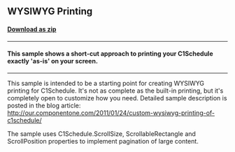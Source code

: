 ## WYSIWYG Printing
#### [Download as zip](https://grapecity.github.io/DownGit/#/home?url=https://github.com/GrapeCity/ComponentOne-WinForms-Samples/tree/master/NetFramework\Schedule\CS\WYSIWYGPrinting)
____
#### This sample shows a short-cut approach to printing your C1Schedule exactly 'as-is' on your screen.
____
This sample is intended to be a starting point for creating WYSIWYG printing for C1Schedule.
It's not as complete as the built-in printing, but it's completely open to customize how you need.
Detailed sample description is posted in the blog article: http://our.componentone.com/2011/01/24/custom-wysiwyg-printing-of-c1schedule/

The sample uses C1Schedule.ScrollSize, ScrollableRectangle and ScrollPosition properties to implement pagination of large content.
